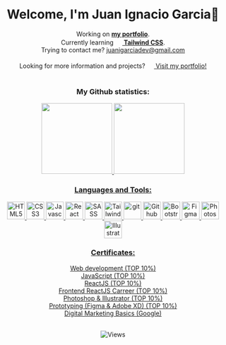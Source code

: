 <h1 align="center">Welcome, I'm Juan Ignacio Garcia👋</h1>
<!-- Informacion -->
<div align="center">	
	<section>
		Working on <a href="https://juanigarciadev.vercel.app"><strong>my portfolio</strong></a>.
	</section>
	<section>
		Currently learning <a href="https://tailwindcss.com/"><strong align="center"><img width="16px" src="https://cdn.jsdelivr.net/gh/devicons/devicon/icons/tailwindcss/tailwindcss-plain.svg" /> Tailwind CSS</strong></a>.
	</section>
	<section>
		Trying to contact me? <a href="mailto:juanigarciadev@gmail.com">juanigarciadev@gmail.com</a>
	</section></br>
	<section>
		Looking for more information and projects? <a href="https://juanigarciadev.vercel.app"><img width="16px" src="https://res.cloudinary.com/diruiumfk/image/upload/v1680216082/beyond-imagination_zfxqv7.png" /> Visit my portfolio!</a>
	</section>
</br>
</div>
<!-- Estadisticas perfil github -->
<h3 align="center">My Github statistics:</h3>
<div align="center" display="inline">
  <a href="https://github.com/juanigarciadev">
  <img height="160em" src="https://github-readme-stats.vercel.app/api?username=juanigarciadev&show_icons=true&theme=synthwave&include_all_commits=true&count_private=true"/>
  <img height="160em" src="https://github-readme-stats.vercel.app/api/top-langs/?username=juanigarciadev&layout=compact&langs_count=7&theme=synthwave"/>
</div>
<!-- Lenguajes y herramientas -->
<h3 align="center">Languages and Tools:</h3>
  <div align="center">	
    <img width="40px" src="https://cdn.jsdelivr.net/gh/devicons/devicon/icons/html5/html5-original.svg" title="HTML5" />
    <img width="40px" src="https://cdn.jsdelivr.net/gh/devicons/devicon/icons/css3/css3-original.svg" title="CSS3"/>
    <img width="40px" src="https://cdn.jsdelivr.net/gh/devicons/devicon/icons/javascript/javascript-original.svg" title="Javascript"/>
    <img width="40px" src="https://cdn.jsdelivr.net/gh/devicons/devicon/icons/react/react-original.svg" title="React"/>
    <img width="40px" src="https://cdn.jsdelivr.net/gh/devicons/devicon/icons/sass/sass-original.svg" title="SASS"/>
    <img width="40px" src="https://cdn.jsdelivr.net/gh/devicons/devicon/icons/tailwindcss/tailwindcss-plain.svg" title="Tailwind"/>
    <img width="40px" src="https://cdn.jsdelivr.net/gh/devicons/devicon/icons/git/git-original.svg" title="git"/>
    <img width="40px" src="https://cdn.jsdelivr.net/gh/devicons/devicon/icons/github/github-original.svg" title="Github"/>
    <img width="40px" src="https://cdn.jsdelivr.net/gh/devicons/devicon/icons/bootstrap/bootstrap-original.svg" title="Bootstrap"/>
    <img width="40px" src="https://cdn.jsdelivr.net/gh/devicons/devicon/icons/figma/figma-original.svg" title="Figma"/>
    <img width="40px" src="https://cdn.jsdelivr.net/gh/devicons/devicon/icons/photoshop/photoshop-plain.svg" title="Photoshop"/>
    <img width="40px" src="https://cdn.jsdelivr.net/gh/devicons/devicon/icons/illustrator/illustrator-plain.svg" title="Illustrator"/>
  </div>

<div align="center">
<h3>Certificates:</h3>
<a href="https://www.coderhouse.com/certificados/62d8408a36514a0019594d8e?lang=en" target="_blank">Web development (TOP 10%)</a></br>
<a href="https://www.coderhouse.com/certificados/632d0428c20d6900248daa20?lang=en" target="_blank">JavaScript (TOP 10%)</a></br>
<a href="https://www.coderhouse.com/pages/certificados/646aaebabdc9fb0002e5f21e" target="_blank">ReactJS (TOP 10%)</a></br>
<a href="https://www.coderhouse.com/certificados/64ba8dc18ba9d300025c87cf" target="_blank">Frontend ReactJS Carreer (TOP 10%)</a></br>
<a href="https://www.coderhouse.com/certificados/638f4fc472bdc8000f8c4452" target="_blank">Photoshop & Illustrator (TOP 10%)</a></br>
<a href="https://www.coderhouse.com/certificados/64ba8dc18ba9d300025c87cd" target="_blank">Prototyping (Figma & Adobe XD) (TOP 10%)</a></br>
<a href="https://drive.google.com/file/d/127y4cU5rJb4wzK5RFu8XA4lz03HP9KgR/view" target="_blank">Digital Marketing Basics (Google)</a>
</div></br>

<!-- Animacion serpiente -->
<!-- ![Snake animation](https://github.com/juanigarciadev/juanigarciadev/blob/output/github-contribution-grid-snake.svg) -->
<!-- Visitas al perfil -->
<p align="center"> <img src="https://komarev.com/ghpvc/?username=juanigarciadev&label=Profile%20views&color=0e75b6&style=flat" alt="Views" /> </p>
